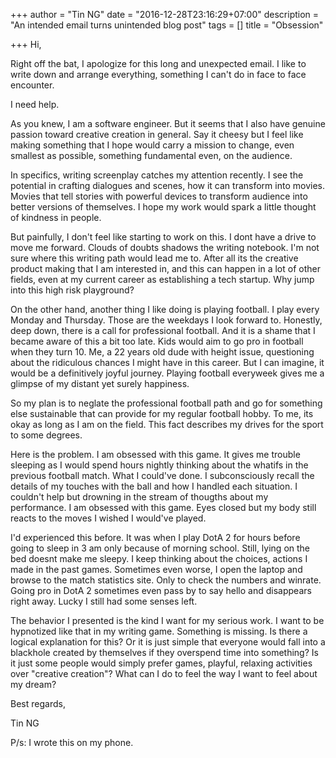 +++
author = "Tin NG"
date = "2016-12-28T23:16:29+07:00"
description = "An intended email turns unintended blog post"
tags = []
title = "Obsession"

+++
Hi,

Right off the bat, I apologize for this long and unexpected email. I like to write down and arrange everything, something I can't do in face to face encounter.

I need help.

As you knew, I am a software engineer. But it seems that I also have genuine passion toward creative creation in general. Say it cheesy but I feel like making something that I hope would carry a mission to change, even smallest as possible, something fundamental even, on the audience.

In specifics, writing screenplay catches my attention recently. I see the potential in crafting dialogues and scenes, how it can transform into movies. Movies that tell stories with powerful devices to transform audience into better versions of themselves. I hope my work would spark a little thought of kindness in people.

But painfully, I don't feel like starting to work on this. I dont have a drive to move me forward. Clouds of doubts shadows the writing notebook. I'm not sure where this writing path would lead me to. After all its the creative product making that I am interested in, and this can happen in a lot of other fields, even at my current career as establishing a tech startup. Why jump into this high risk playground? 

On the other hand, another thing I like doing is playing football. I play every Monday and Thursday. Those are the weekdays I look forward to. Honestly, deep down, there is a call for professional football. And it is a shame that I became aware of this a bit too late. Kids would aim to go pro in football when they turn 10. Me,  a 22 years old dude with height issue, questioning about the ridiculous chances I might have in this career. But I can imagine, it would be a definitively joyful journey. Playing football everyweek gives me a glimpse of my distant yet surely happiness. 

So my plan is to neglate the professional football path and go for something else sustainable that can provide for my regular football hobby. To me, its okay as long as I am on the field. This fact describes my drives for the sport to some degrees.

Here is the problem. I am obsessed with this game. It gives me trouble sleeping as I would spend hours nightly thinking about the whatifs in the previous football match. What I could've done. I subconsciously recall the details of my touches with the ball and how I handled each situation. I couldn't help but drowning in the stream of thougths about my performance. I am obsessed with this game. Eyes closed but my body still reacts to the moves I wished I would've played.

I'd experienced this before. It was when I play DotA 2 for hours before going to sleep in 3 am only because of morning school. Still, lying on the bed doesnt make me sleepy. I keep thinking about the choices, actions I made in the past games. Sometimes even worse, I open the laptop and browse to the match statistics site. Only to check the numbers and winrate. Going pro in DotA 2 sometimes even pass by  to say hello and disappears right away. Lucky I still had some senses left.

The behavior I presented is the kind I want for my serious work. I want to be hypnotized like that in my writing game. Something is missing. Is there a logical explanation for this? Or it is just simple that everyone would fall into a blackhole created by themselves if they overspend time into something? Is it just some people would simply prefer games, playful, relaxing activities over "creative creation"? What can I do to feel the way I want to feel about my dream?

Best regards,

Tin NG


P/s: I wrote this on my phone.
